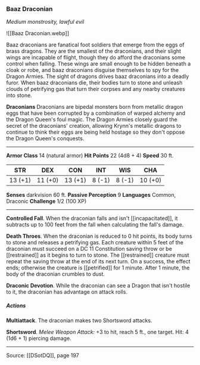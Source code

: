 ### Baaz Draconian
_Medium monstrosity, lawful evil_

![[Baaz Draconian.webp]]

Baaz draconians are fanatical foot soldiers that emerge from the eggs of brass dragons. They are the smallest of the draconians, and their slight wings are incapable of flight, though they do afford the draconians some control when falling. These wings are small enough to be hidden beneath a cloak or robe, and baaz draconians disguise themselves to spy for the Dragon Armies. The sight of dragons drives baaz draconians into a deadly furor. When baaz draconians die, their bodies turn to stone and unleash clouds of petrifying gas that turn their corpses and any nearby creatures into stone.


**Draconians** Draconians are bipedal monsters born from metallic dragon eggs that have been corrupted by a combination of warped alchemy and the Dragon Queen's foul magic. The Dragon Armies closely guard the secret of the draconians' creation, allowing Krynn's metallic dragons to continue to think their eggs are being held hostage so they don't oppose the Dragon Queen's conquests.





---

**Armor Class** 14 (natural armor)
**Hit Points** 22 (4d8 + 4)
**Speed** 30 ft.

| STR     | DEX     | CON     | INT     | WIS     | CHA     |
|---------|---------|---------|---------|---------|---------|
| 13 (+1) | 11 (+0) | 13 (+1) | 8 (-1) | 8 (-1) | 10 (+0) |

**Senses** darkvision 60 ft.
**Passive Perception** 9
**Languages** Common, Draconic
**Challenge** 1/2 (100 XP)

---

**Controlled Fall**. When the draconian falls and isn't [[incapacitated]], it subtracts up to 100 feet from the fall when calculating the fall's damage.

**Death Throes**. When the draconian is reduced to 0 hit points, its body turns to stone and releases a petrifying gas. Each creature within 5 feet of the draconian must succeed on a DC 11 Constitution saving throw or be [[restrained]] as it begins to turn to stone. The [[restrained]] creature must repeat the saving throw at the end of its next turn. On a success, the effect ends; otherwise the creature is [[petrified]] for 1 minute. After 1 minute, the body of the draconian crumbles to dust.

**Draconic Devotion**. While the draconian can see a Dragon that isn't hostile to it, the draconian has advantage on attack rolls.

##### Actions
**Multiattack**. The draconian makes two Shortsword attacks.

**Shortsword**. _Melee Weapon Attack:_ +3 to hit, reach 5 ft., one target. Hit: 4 (1d6 + 1) piercing damage.


---

Source: [[DSotDQ]], page 197